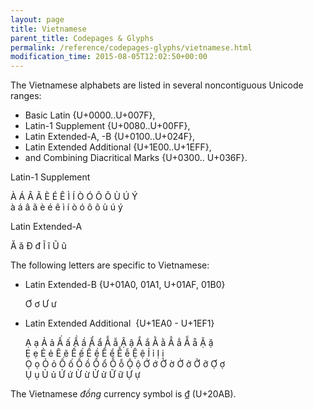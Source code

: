 ```yaml
---
layout: page
title: Vietnamese
parent_title: Codepages & Glyphs
permalink: /reference/codepages-glyphs/vietnamese.html
modification_time: 2015-08-05T12:02:50+00:00
---
```


The Vietnamese alphabets are listed in several noncontiguous Unicode ranges: 
 * Basic Latin {U+0000..U+007F}, 
 * Latin-1 Supplement {U+0080..U+00FF}, 
 * Latin Extended-A, -B {U+0100..U+024F}, 
 * Latin Extended Additional {U+1E00..U+1EFF}, 
 * and Combining Diacritical Marks {U+0300.. U+036F}.

Latin-1 Supplement

À Á Â Ã È É Ê Ì Í Ò Ó Ô Õ Ù Ú Ý  
à á â ã è é ê ì í ò ó ô õ ù ú ý

Latin Extended-A

Ă ă Đ đ Ĩ ĩ Ũ ũ


The following letters are specific to Vietnamese:

* Latin Extended-B {U+01A0, 01A1, U+01AF, 01B0}

  Ơ ơ Ư ư

* Latin Extended Additional  {U+1EA0 - U+1EF1}

  Ạ ạ Ả ả Ấ ấ Ầ ầ Ẩ ẩ Ẫ ẫ Ậ ậ Ắ ắ Ằ ằ Ẳ ẳ Ẵ ẵ Ặ ặ  
  Ẹ ẹ Ẻ ẻ Ẽ ẽ Ế ế Ề ề Ể ể Ễ ễ Ệ ệ Ỉ ỉ Ị ị  
  Ọ ọ Ỏ ỏ Ố ố Ồ ồ Ổ ổ Ỗ ỗ Ộ ộ Ớ ớ Ờ ờ Ở ở Ỡ ỡ Ợ ợ  
  Ụ ụ Ủ ủ Ứ ứ Ừ ừ Ử ử Ữ ữ Ự ự

The Vietnamese *đồng* currency symbol is ₫ (U+20AB).

